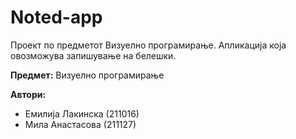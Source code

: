 # Noted-app


Проект по предметот Визуелно програмирање. Апликација која овозможува запишување на белешки.

**Предмет:** Визуелно програмирање


**Автори:**
- Емилија Лакинска (211016)
- Мила Анастасова (211127)

